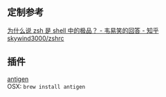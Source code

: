 ## 定制参考

[为什么说 zsh 是 shell 中的极品？ - 韦易笑的回答 - 知乎](https://www.zhihu.com/question/21418449/answer/300879747)  
[skywind3000/zshrc](https://github.com/skywind3000/vim/blob/master/etc/zshrc.zsh)

## 插件

[antigen](https://github.com/zsh-users/antigen)  
OSX: `brew install antigen`